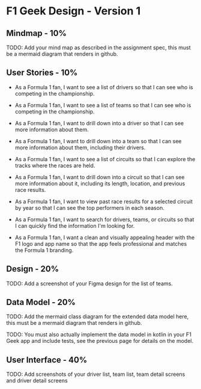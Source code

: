 # F1 Geek Design - Version 1

## Mindmap - 10%

TODO: Add your mind map as described in the assignment spec, this must be a mermaid diagram that renders in github.

## User Stories - 10%

* As a Formula 1 fan, I want to see a list of drivers so that I can see who is competing in the championship.
* As a Formula 1 fan, I want to see a list of teams so that I can see who is competing in the championship.
* As a Formula 1 fan, I want to drill down into a driver so that I can see more information about them.
* As a Formula 1 fan, I want to drill down into a team so that I can see more information about them, including their drivers.

* As a Formula 1 fan, I want to see a list of circuits so that I can explore the tracks where the races are held.
* As a Formula 1 fan, I want to drill down into a circuit so that I can see more information about it, including its length, location, and previous race results.
* As a Formula 1 fan, I want to view past race results for a selected circuit by year so that I can see the top performers in each season.
* As a Formula 1 fan, I want to search for drivers, teams, or circuits so that I can quickly find the information I'm looking for.
* As a Formula 1 fan, I want a clean and visually appealing header with the F1 logo and app name so that the app feels professional and matches the Formula 1 branding.

## Design - 20%

TODO: Add a screenshot of your Figma design for the list of teams.

## Data Model - 20%

TODO: Add the mermaid class diagram for the extended data model here, this must be a mermaid diagram that renders in github.

TODO: You must also actually implement the data model in kotlin in your F1 Geek app and include tests, see the previous page for details on the model.

## User Interface - 40%

TODO: Add screenshots of your driver list, team list, team detail screens and driver detail screens